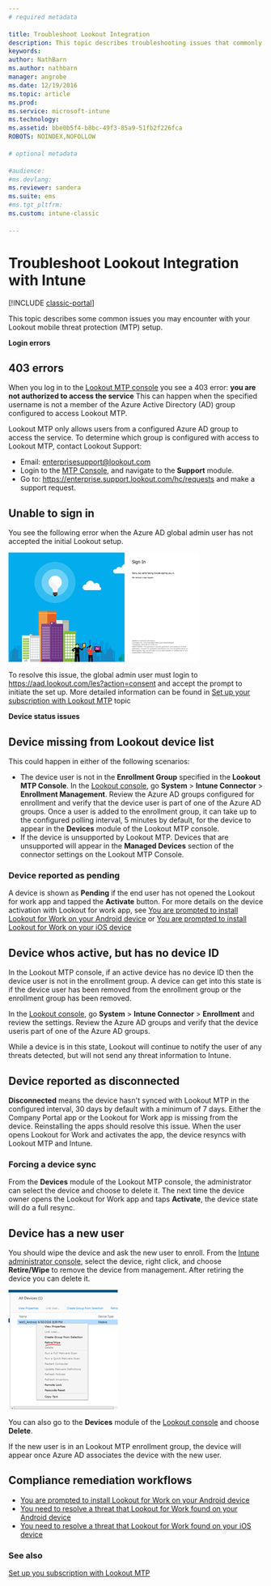 ```yaml
---
# required metadata

title: Troubleshoot Lookout Integration 
description: This topic describes troubleshooting issues that commonly occur with Lookout Integration
keywords:
author: NathBarn
ms.author: nathbarn
manager: angrobe
ms.date: 12/19/2016
ms.topic: article
ms.prod:
ms.service: microsoft-intune
ms.technology:
ms.assetid: bbe0b5f4-b8bc-49f3-85a9-51fb2f226fca
ROBOTS: NOINDEX,NOFOLLOW

# optional metadata

#audience:
#ms.devlang:
ms.reviewer: sandera
ms.suite: ems
#ms.tgt_pltfrm:
ms.custom: intune-classic

---
```


# Troubleshoot Lookout Integration with Intune

[!INCLUDE [classic-portal](../includes/classic-portal.md)]

This topic describes some common issues you may encounter with your Lookout mobile threat protection (MTP) setup.

**Login errors**

## 403 errors
When you log in to the [Lookout MTP console](https://aad.lookout.com) you see a 403 error:  **you are not authorized to access the service**  This can happen when the specified username is not a member of the Azure Active Directory (AD) group configured to access Lookout MTP.

Lookout MTP only allows users from a configured Azure AD group to access the service. To determine which group is configured with access to Lookout MTP, contact Lookout Support:

* Email: enterprisesupport@lookout.com
* Login to the  [MTP  Console](http://aad.lookout.com), and navigate to the **Support** module.
* Go to: https://enterprise.support.lookout.com/hc/requests and make a support request.

## Unable to sign in
You see the following error when the Azure AD global admin user has not accepted the initial Lookout setup.

![screenshot of the Lookout login screen showing sign in error](../media/mtp/lookout-mtp-consent-not-accepted-error.png)

To resolve this issue, the global admin user must login to  https://aad.lookout.com/les?action=consent
and accept the prompt to initiate the set up. More detailed information can be found in  [Set up your subscription with Lookout MTP](../deploy-use/setup-your-lookout-mtd-subscription.md) topic

**Device status issues**

## Device missing from Lookout device list

This could happen in either of the following scenarios:
* The device user is not in the **Enrollment Group** specified in the **Lookout MTP Console**.  In the [Lookout console](http://aad.lookout.com), go **System** > **Intune Connector** > **Enrollment Management**.  Review the Azure AD groups configured for enrollment and verify that the device user is part of one of the Azure AD groups.  Once a user is added to the enrollment group, it can take up to the configured polling interval, 5 minutes by default, for the device to appear in the **Devices** module of the Lookout MTP console.
* If the device is unsupported by Lookout MTP.  Devices that are unsupported will appear in the **Managed Devices** section of the connector settings on the Lookout MTP Console.

### Device reported as **pending**

A device is shown as  **Pending** if the end user has not opened the Lookout for work app and tapped the  **Activate** button. For more details on the device activation with Lookout for work app, see [You are prompted to install Lookout for Work on your Android device](http://docs.microsoft.com/intune-user-help/you-are-prompted-to-install-lookout-for-work-android) or
[You are prompted to install Lookout for Work on your iOS device](https://docs.microsoft.com/intune-user-help/you-are-prompted-to-install-lookout-for-work-ios)

## Device whos active, but has no device ID
In the Lookout MTP console, if an active device has no device ID then the device user is not in the enrollment group. A device can get into this state is if the device user has been removed from the enrollment group or the enrollment group has been removed.

In the [Lookout console](http://aad.lookout.com), go **System** > **Intune Connector** > **Enrollment** and review the settings.  Review the Azure AD groups and verify that the device useris part of one of the Azure AD groups.

While a device is in this state, Lookout will continue to notify the user of any threats detected, but will not send any threat information to Intune.

## Device reported as **disconnected**

**Disconnected** means the device hasn't synced with Lookout MTP in the configured interval, 30 days by default with a minimum of 7 days. Either the Company Portal app or the Lookout for Work app is missing from the device. Reinstalling the apps should resolve this issue. When the user opens Lookout for Work and activates the app, the device resyncs with Lookout MTP and Intune.

### Forcing a device sync
From the **Devices** module of the Lookout MTP console, the administrator can select the device and choose to delete it.   The next time the device owner opens the Lookout for Work app and taps **Activate**, the device state will do a full resync.

## Device has a new user
You should wipe the device and ask the new user to enroll.  From the [Intune administrator console](https://manage.microsoft.com), select the device, right click, and choose **Retire/Wipe** to remove the device from management. After retiring the device you can delete it.

![screenshot of the device module in the Intune admin console with the retire/wipe option displayed](../media/mtp/mtp-retire-device-intune-console.png)

You can also go to the **Devices** module of the [Lookout console](http://aad.lookout.com) and choose **Delete**.

If the new user is in an  Lookout MTP enrollment group, the device will appear once Azure AD associates the device with the new user.

## Compliance remediation workflows
- [You are prompted to install Lookout for Work on your Android device]( http://docs.microsoft.com/intune-user-help/you-are-prompted-to-install-lookout-for-work-android)
- [You need to resolve a threat that Lookout for Work found on your Android device](http://docs.microsoft.com/intune-user-help/you-need-to-resolve-a-threat-found-by-lookout-for-work-android)
- [You need to resolve a threat that Lookout for Work found on your iOS device](https://docs.microsoft.com/intune-user-help/you-need-to-resolve-a-threat-found-by-lookout-for-work-ios)


### See also
[Set up you subscription with Lookout MTP](/intune-classic/deploy-use/set-up-your-subscription-with-lookout-mtp)
